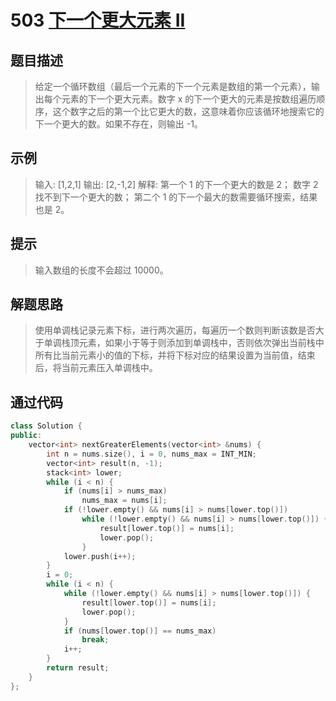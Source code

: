 # 503 [下一个更大元素 II](https://leetcode-cn.com/problems/next-greater-element-ii/)

## 题目描述

> 给定一个循环数组（最后一个元素的下一个元素是数组的第一个元素），输出每个元素的下一个更大元素。数字 x 的下一个更大的元素是按数组遍历顺序，这个数字之后的第一个比它更大的数，这意味着你应该循环地搜索它的下一个更大的数。如果不存在，则输出 -1。
>

## 示例

> 输入: [1,2,1]
> 输出: [2,-1,2]
> 解释: 第一个 1 的下一个更大的数是 2；
> 数字 2 找不到下一个更大的数； 
> 第二个 1 的下一个最大的数需要循环搜索，结果也是 2。

## 提示

>输入数组的长度不会超过 10000。

## 解题思路

>使用单调栈记录元素下标，进行两次遍历，每遍历一个数则判断该数是否大于单调栈顶元素，如果小于等于则添加到单调栈中，否则依次弹出当前栈中所有比当前元素小的值的下标，并将下标对应的结果设置为当前值，结束后，将当前元素压入单调栈中。

## 通过代码

```cpp
class Solution {
public:
    vector<int> nextGreaterElements(vector<int> &nums) {
        int n = nums.size(), i = 0, nums_max = INT_MIN;
        vector<int> result(n, -1);
        stack<int> lower;
        while (i < n) {
            if (nums[i] > nums_max)
                nums_max = nums[i];
            if (!lower.empty() && nums[i] > nums[lower.top()])
                while (!lower.empty() && nums[i] > nums[lower.top()]) {
                    result[lower.top()] = nums[i];
                    lower.pop();
                }
            lower.push(i++);
        }
        i = 0;
        while (i < n) {
            while (!lower.empty() && nums[i] > nums[lower.top()]) {
                result[lower.top()] = nums[i];
                lower.pop();
            }
            if (nums[lower.top()] == nums_max)
                break;
            i++;
        }
        return result;
    }
};
```

